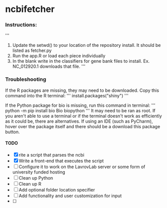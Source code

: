 # ncbifetcher

### Instructions:
'''
1) Update the setwd() to your location of the repository install. It should be listed as fetcher.py
2) Run the app.R or load each piece individually
3) In the blank write in the classifiers for gene bank files to install. Ex. NC_012920.1 downloads that file.
'''


### Troubleshooting
If the R packages are missing, they may need to be downloaded. Copy this command into the R terminal:
'''
install.packages("shiny")
'''

If the Python package for bio is missing, run this command in terminal:
'''
python -m pip install bio Bio biopython
'''
It may need to be ran as root. If you aren't able to use a terminal or if the terminal doesn't work as efficiently as
it could be, there are alternatives. If using an IDE (such as PyCharm), hover over the package itself and there should
be a download this package button.

#### TODO
- [x] rite a script that parses the ncbi
- [x] Write a front-end that executes the script
- [ ] Configure it to work on the LavrovLab server or some form of university funded hosting
- [ ] Clean up Python
- [ ] Clean up R
- [ ] Add optional folder location specifier
- [ ] Add functionality and user customization for input
- [ ]

